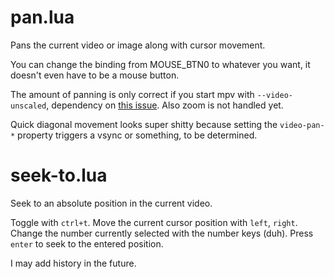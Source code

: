 # pan.lua

Pans the current video or image along with cursor movement.

You can change the binding from MOUSE_BTN0 to whatever you want, it doesn't even have to be a mouse button.

The amount of panning is only correct if you start mpv with `--video-unscaled`, dependency on [this issue](https://github.com/mpv-player/mpv/issues/3503#issuecomment-258299545). Also zoom is not handled yet.

Quick diagonal movement looks super shitty because setting the `video-pan-*` property triggers a vsync or something, to be determined.

# seek-to.lua

Seek to an absolute position in the current video.

Toggle with `ctrl+t`. Move the current cursor position with `left`, `right`. Change the number currently selected with the number keys (duh). Press `enter` to seek to the entered position.

I may add history in the future.

